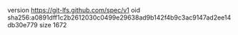 version https://git-lfs.github.com/spec/v1
oid sha256:a0891dff1c2b2612030c0499e29638ad9b142f4b9c3ac9147ad2ee14db30e779
size 1672

